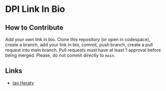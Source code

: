 # DPI Link In Bio

## How to Contribute
Add your own link in bio. Clone this repository (or open in codespace), create a branch, add your link in bio, commit, push branch, create a pull request into main branch. Pull requests must have at least 1 approval before being merged. Please, do not commit directly to `main`. 


## Links
- [Ian Heraty](https://heratyian.github.io/)
